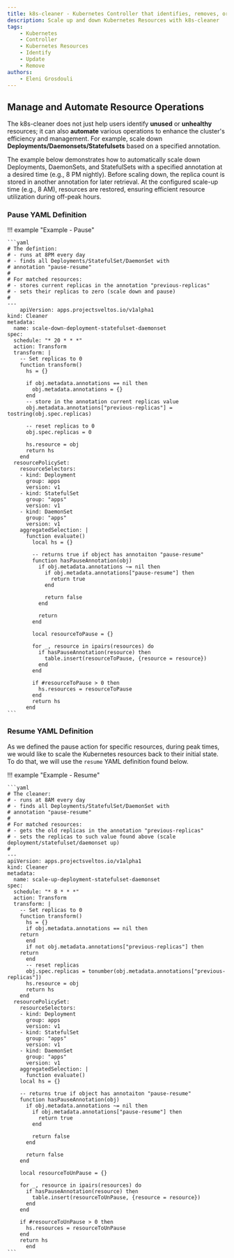 ```yaml
---
title: k8s-cleaner - Kubernetes Controller that identifies, removes, or updates stale/orphaned or unhealthy resources
description: Scale up and down Kubernetes Resources with k8s-cleaner
tags:
    - Kubernetes
    - Controller
    - Kubernetes Resources
    - Identify
    - Update
    - Remove
authors:
    - Eleni Grosdouli
---
```


## Manage and Automate Resource Operations

The k8s-cleaner does not just help users identify **unused** or **unhealthy** resources; it can also **automate** various operations to enhance the cluster's efficiency and management. For example, scale down **Deployments/Daemonsets/Statefulsets** based on a specified annotation.

The example below demonstrates how to automatically scale down Deployments, DaemonSets, and StatefulSets with a specified annotation at a desired time (e.g., 8 PM nightly). Before scaling down, the replica count is stored in another annotation for later retrieval. At the configured scale-up time (e.g., 8 AM), resources are restored, ensuring efficient resource utilization during off-peak hours.

### Pause YAML Definition

!!! example "Example - Pause"

    ```yaml
    # The defintion:
    # - runs at 8PM every day
    # - finds all Deployments/StatefulSet/DaemonSet with
    # annotation "pause-resume"
    #
    # For matched resources: 
    # - stores current replicas in the annotation "previous-replicas"
    # - sets their replicas to zero (scale down and pause)
    #
    ---
    	apiVersion: apps.projectsveltos.io/v1alpha1
	kind: Cleaner
	metadata:
	  name: scale-down-deployment-statefulset-daemonset
	spec:
	  schedule: "* 20 * * *"
	  action: Transform
	  transform: |
		-- Set replicas to 0
		function transform()
		  hs = {}

		  if obj.metadata.annotations == nil then
			obj.metadata.annotations = {}
		  end
		  -- store in the annotation current replicas value
		  obj.metadata.annotations["previous-replicas"] = tostring(obj.spec.replicas)
		  
		  -- reset replicas to 0
		  obj.spec.replicas = 0
		  
		  hs.resource = obj
		  return hs
		end  
	  resourcePolicySet:
		resourceSelectors:
		- kind: Deployment
		  group: apps
		  version: v1
		- kind: StatefulSet
		  group: "apps"
		  version: v1
		- kind: DaemonSet
		  group: "apps"
		  version: v1
		aggregatedSelection: |
		  function evaluate()
			local hs = {}

			-- returns true if object has annotaiton "pause-resume" 
			function hasPauseAnnotation(obj)
			  if obj.metadata.annotations ~= nil then
				if obj.metadata.annotations["pause-resume"] then
				  return true
				end

				return false
			  end

			  return
			end

			local resourceToPause = {}

			for _, resource in ipairs(resources) do
			  if hasPauseAnnotation(resource) then
				table.insert(resourceToPause, {resource = resource})
			  end
			end

			if #resourceToPause > 0 then
			  hs.resources = resourceToPause
			end
			return hs
		  end   
    ```

### Resume YAML Definition

As we defined the pause action for specific resources, during peak times, we would like to scale the Kubernetes resources back to their initial state. To do that, we will use the `resume` YAML definition found below.

!!! example "Example - Resume"

    ```yaml
    # The cleaner:
    # - runs at 8AM every day
    # - finds all Deployments/StatefulSet/DaemonSet with
    # annotation "pause-resume"
    #
    # For matched resources: 
    # - gets the old replicas in the annotation "previous-replicas"
    # - sets the replicas to such value found above (scale deployment/statefulset/daemonset up)
    #
    ---
	apiVersion: apps.projectsveltos.io/v1alpha1
	kind: Cleaner
	metadata:
	  name: scale-up-deployment-statefulset-daemonset
	spec:
	  schedule: "* 8 * * *"
	  action: Transform
	  transform: |
	    -- Set replicas to 0
	    function transform()
	      hs = {}
	      if obj.metadata.annotations == nil then
		return
	      end
	      if not obj.metadata.annotations["previous-replicas"] then
		return
	      end
	      -- reset replicas
	      obj.spec.replicas = tonumber(obj.metadata.annotations["previous-replicas"])
	      hs.resource = obj
	      return hs
	    end  
	  resourcePolicySet:
	    resourceSelectors:
	    - kind: Deployment
	      group: apps
	      version: v1
	    - kind: StatefulSet
	      group: "apps"
	      version: v1
	    - kind: DaemonSet
	      group: "apps"
	      version: v1
	    aggregatedSelection: |
	      function evaluate()
		local hs = {}

		-- returns true if object has annotaiton "pause-resume" 
		function hasPauseAnnotation(obj)
		  if obj.metadata.annotations ~= nil then
		    if obj.metadata.annotations["pause-resume"] then
		      return true
		    end

		    return false
		  end

		  return false
		end

		local resourceToUnPause = {}

		for _, resource in ipairs(resources) do
		  if hasPauseAnnotation(resource) then
		    table.insert(resourceToUnPause, {resource = resource})
		  end
		end

		if #resourceToUnPause > 0 then
		  hs.resources = resourceToUnPause
		end
		return hs
	      end   
    ```
